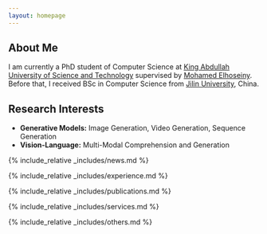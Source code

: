 ```yaml
---
layout: homepage
---
```


## About Me

I am currently a PhD student of Computer Science at [King Abdullah University of Science and Technology](https://cemse.kaust.edu.sa/) supervised by [Mohamed Elhoseiny](https://cemse.kaust.edu.sa/people/person/mohamed-elhoseiny). Before that, I received BSc in Computer Science from [Jilin University](https://www.jlu.edu.cn/), China.

## Research Interests

- **Generative Models:** Image Generation, Video Generation, Sequence Generation
- **Vision-Language:** Multi-Modal Comprehension and Generation

{% include_relative _includes/news.md %}

{% include_relative _includes/experience.md %}

{% include_relative _includes/publications.md %}

{% include_relative _includes/services.md %}

{% include_relative _includes/others.md %}

